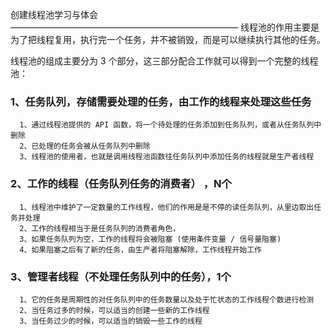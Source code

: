 创建线程池学习与体会
——————————————————————————
  线程池的作用主要是为了把线程复用，执行完一个任务，并不被销毁，而是可以继续执行其他的任务。

  线程池的组成主要分为 3 个部分，这三部分配合工作就可以得到一个完整的线程池：

### 1、任务队列，存储需要处理的任务，由工作的线程来处理这些任务 ###
      1、通过线程池提供的 API 函数，将一个待处理的任务添加到任务队列，或者从任务队列中删除
      2、已处理的任务会被从任务队列中删除
      3、线程池的使用者，也就是调用线程池函数往任务队列中添加任务的线程就是生产者线程
### 2、工作的线程（任务队列任务的消费者） ，N个 ###
      1、线程池中维护了一定数量的工作线程，他们的作用是是不停的读任务队列，从里边取出任务并处理
      2、工作的线程相当于是任务队列的消费者角色，
      3、如果任务队列为空，工作的线程将会被阻塞 (使用条件变量 / 信号量阻塞)
      4、如果阻塞之后有了新的任务，由生产者将阻塞解除，工作线程开始工作
### 3、管理者线程（不处理任务队列中的任务），1个 ###
      1、它的任务是周期性的对任务队列中的任务数量以及处于忙状态的工作线程个数进行检测
      2、当任务过多的时候，可以适当的创建一些新的工作线程
      3、当任务过少的时候，可以适当的销毁一些工作的线程
